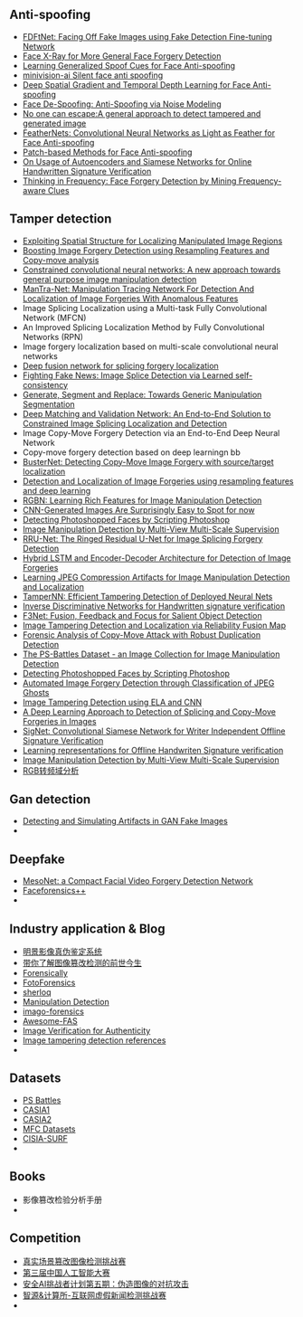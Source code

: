 ## Anti-spoofing

- [FDFtNet: Facing Off Fake Images using Fake Detection Fine-tuning Network](https://github.com/cutz-j/FDFtNet)
- [Face X-Ray for More General Face Forgery Detection](https://openaccess.thecvf.com/content_CVPR_2020/papers/Li_Face_X-Ray_for_More_General_Face_Forgery_Detection_CVPR_2020_paper.pdf)
- [Learning Generalized Spoof Cues for Face Anti-spoofing](https://github.com/Podidiving/lgsc-for-fas-pytorch)
- [minivision-ai Silent face anti spoofing](https://github.com/minivision-ai/Silent-Face-Anti-Spoofing)
- [Deep Spatial Gradient and Temporal Depth Learning for Face Anti-spoofing](https://github.com/clks-wzz/FAS-SGTD)
- [Face De-Spoofing: Anti-Spoofing via Noise Modeling](https://github.com/yaojieliu/ECCV2018-FaceDeSpoofing)
- [No one can escape:A general approach to detect tampered and generated image](https://github.com/yuleung/image_forensics)
- [FeatherNets: Convolutional Neural Networks as Light as Feather for Face Anti-spoofing](https://github.com/SoftwareGift/FeatherNets_Face-Anti-spoofing-Attack-Detection-Challenge-CVPR2019)
- [Patch-based Methods for Face Anti-spoofing](https://github.com/SeuTao/CVPR19-Face-Anti-spoofing)
- [On Usage of Autoencoders and Siamese Networks for Online Handwritten Signature Verification](https://github.com/kahrabian/signature_verification)
- [Thinking in Frequency: Face Forgery Detection by Mining Frequency-aware Clues](https://blog.csdn.net/u012193416/article/details/125015835?spm=1001.2014.3001.5501)




## Tamper detection

- [Exploiting Spatial Structure for Localizing Manipulated Image Regions](https://openaccess.thecvf.com/content_ICCV_2017/papers/Bappy_Exploiting_Spatial_Structure_ICCV_2017_paper.pdf,https://github.com/bitmask93/Image_Forgery_Localization)
- [Boosting Image Forgery Detection using Resampling Features and Copy-move analysis](https://arxiv.org/abs/1802.03154)
- [Constrained convolutional neural networks: A new approach towards general purpose image manipulation detection](https://github.com/grasses/Constrained-CNN)
- [ManTra-Net: Manipulation Tracing Network For Detection And Localization of Image Forgeries With Anomalous Features](https://github.com/ISICV/ManTraNet)
- Image Splicing Localization using a Multi-task Fully Convolutional Network (MFCN)
- An Improved Splicing Localization Method by Fully Convolutional Networks (RPN)
- Image forgery localization based on multi-scale convolutional neural networks
- [Deep fusion network for splicing forgery localization](https://openaccess.thecvf.com/content_ECCVW_2018/papers/11130/Liu_Deep_fusion_network_for_splicing_forgery_localization_ECCVW_2018_paper.pdf)
- [Fighting Fake News: Image Splice Detection via Learned self-consistency](https://www2.eecs.berkeley.edu/Pubs/TechRpts/2018/EECS-2018-67.pdf)
- [Generate, Segment and Replace: Towards Generic Manipulation Segmentation](https://arxiv.org/pdf/1811.09729v1)
- [Deep Matching and Validation Network: An End-to-End Solution to Constrained Image Splicing Localization and Detection](https://arxiv.org/pdf/1705.09765.pdf)
- Image Copy-Move Forgery Detection via an End-to-End Deep Neural Network
- Copy-move forgery detection based on deep learningn bb
- [BusterNet: Detecting Copy-Move Image Forgery with source/target localization](https://blog.csdn.net/u012193416/article/details/126630498?spm=1001.2014.3001.5501)
- [Detection and Localization of Image Forgeries using resampling features and deep learning](https://vision.ece.ucsb.edu/sites/vision.ece.ucsb.edu/files/publications/2017_04_cvpr_mediaforensics_workshop.pdf)
- [RGBN: Learning Rich Features for Image Manipulation Detection](https://paperswithcode.com/paper/learning-rich-features-for-image-manipulation)
- [CNN-Generated Images Are Surprisingly Easy to Spot for now](https://openaccess.thecvf.com/content_CVPR_2020/papers/Wang_CNN-Generated_Images_Are_Surprisingly_Easy_to_Spot..._for_Now_CVPR_2020_paper.pdf)
- [Detecting Photoshopped Faces by Scripting Photoshop](https://paperswithcode.com/paper/detecting-photoshopped-faces-by-scripting)
- [Image Manipulation Detection by Multi-View Multi-Scale Supervision](https://paperswithcode.com/paper/image-manipulation-detection-by-multi-view)
- [RRU-Net: The Ringed Residual U-Net for Image Splicing Forgery Detection](https://paperswithcode.com/paper/rru-net-the-ringed-residual-u-net-for-image)
- [Hybrid LSTM and Encoder-Decoder Architecture for Detection of Image Forgeries](https://paperswithcode.com/paper/hybrid-lstm-and-encoder-decoder-architecture)
- [Learning JPEG Compression Artifacts for Image Manipulation Detection and Localization](https://paperswithcode.com/paper/learning-jpeg-compression-artifacts-for-image)
- [TamperNN: Efficient Tampering Detection of Deployed Neural Nets](https://paperswithcode.com/paper/tampernn-efficient-tampering-detection-of)
- [Inverse Discriminative Networks for Handwritten signature verification](https://openaccess.thecvf.com/content_CVPR_2019/papers/Wei_Inverse_Discriminative_Networks_for_Handwritten_Signature_Verification_CVPR_2019_paper.pdf)
- [F3Net: Fusion, Feedback and Focus for Salient Object Detection](https://blog.csdn.net/u012193416/article/details/126644225?spm=1001.2014.3001.5501)
- [Image Tampering Detection and Localization via Reliability Fusion Map](https://github.com/grasses/Tampering-Detection-and-Localization)
- [Forensic Analysis of Copy-Move Attack with Robust Duplication Detection](https://github.com/rahmatnazali/image-copy-move-detection)
- [The PS-Battles Dataset - an Image Collection for Image Manipulation Detection](https://github.com/tophatraptor/psdetector)
- [Detecting Photoshopped Faces by Scripting Photoshop](https://github.com/PeterWang512/FALdetector)
- [Automated Image Forgery Detection through Classification of JPEG Ghosts](https://github.com/kalinkinisaac/auto-forgery-detection)
- [Image Tampering Detection using ELA and CNN](https://github.com/agusgun/FakeImageDetector)
- [A Deep Learning Approach to Detection of Splicing and Copy-Move Forgeries in Images](https://github.com/kPsarakis/Image-Forgery-Detection-CNN)
- [SigNet: Convolutional Siamese Network for Writer Independent Offline Signature Verification](https://github.com/sounakdey/SigNet)
- [Learning representations for Offline Handwriten Signature verification](https://github.com/luizgh/sigver) 
- [Image Manipulation Detection by Multi-View Multi-Scale Supervision](https://blog.csdn.net/u012193416/article/details/124269923?spm=1001.2014.3001.5501)
- [RGB转频域分析](https://blog.csdn.net/u012193416/article/details/126744364?spm=1001.2014.3001.5501)







## Gan detection

- [Detecting and Simulating Artifacts in GAN Fake Images](https://github.com/ColumbiaDVMM/AutoGAN)
- 

 

## Deepfake

- [MesoNet: a Compact Facial Video Forgery Detection Network](https://github.com/HongguLiu/MesoNet-Pytorch)
- [Faceforensics++](https://github.com/HongguLiu/Deepfake-Detection)
- 







## Industry application & Blog

- [明景影像真伪鉴定系统](https://www.jianshu.com/p/85c70de321ae)
- [带你了解图像篡改检测的前世今生](https://zhuanlan.zhihu.com/p/110093560)
- [Forensically](https://29a.ch/photo-forensics/#noise-analysis)    
- [FotoForensics](http://fotoforensics.com/)
- [sherloq](https://github.com/GuidoBartoli/sherloq)
- [Manipulation Detection](https://github.com/Maikuki/Manipulation-Detection)
- [imago-forensics](https://github.com/redaelli/imago-forensics)
- [Awesome-FAS](https://github.com/RizhaoCai/Awesome-FAS)
- [Image Verification for Authenticity](https://github.com/carnwyr/ImageVerification)
- [Image tampering detection references](https://github.com/yannadani/image_tampering_detection_references)
- 



## Datasets

- [PS Battles](https://cs.paperswithcode.com/paper/180404866)
- [CASIA1](https://www.kaggle.com/sophatvathana/casia-dataset/tasks)
- [CASIA2](https://drive.google.com/file/d/1IDUgcoUeonBxx2rASX-_QwV9fhbtqdY8/view)
- [MFC Datasets](https://tsapps.nist.gov/publication/get_pdf.cfm?pub_id=927035)
- [CISIA-SURF](https://github.com/zzzkk2009/casia-surf-2019-codes)
- 



## Books

- 影像篡改检验分析手册
- 



## Competition

- [真实场景篡改图像检测挑战赛](https://tianchi.aliyun.com/competition/entrance/531945/introduction)
- [第三届中国人工智能大赛](https://ai.xm.gov.cn/competition/competition-detail.html?id=a8e0c40dbb2347fba8b3c9a6294efa5b)
- [安全AI挑战者计划第五期：伪造图像的对抗攻击](https://tianchi.aliyun.com/competition/entrance/531812/information)
- [智源&计算所-互联网虚假新闻检测挑战赛](https://www.biendata.xyz/competition/falsenews/)
- 
